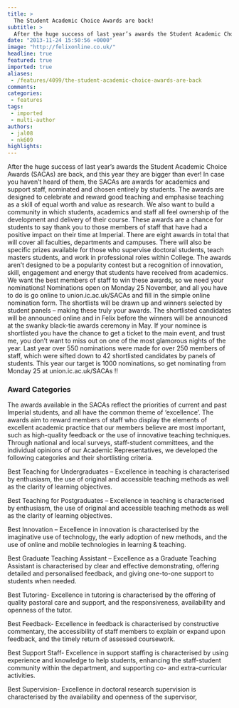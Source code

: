 ```yaml
---
title: >
  The Student Academic Choice Awards are back!
subtitle: >
  After the huge success of last year’s awards the Student Academic Choice Awards (SACAs) are back, and this year they are bigger than ever!
date: "2013-11-24 15:50:56 +0000"
image: "http://felixonline.co.uk/"
headline: true
featured: true
imported: true
aliases:
 - /features/4099/the-student-academic-choice-awards-are-back
comments:
categories:
 - features
tags:
 - imported
 - multi-author
authors:
 - jal08
 - nk609
highlights:
---
```


After the huge success of last year’s awards the Student Academic Choice Awards (SACAs) are back, and this year they are bigger than ever! In case you haven’t heard of them, the SACAs are awards for academics and support staff, nominated and chosen entirely by students. The awards are designed to celebrate and reward good teaching and emphasise teaching as a skill of equal worth and value as research. We also want to build a community in which students, academics and staff all feel ownership of the development and delivery of their course. These awards are a chance for students to say thank you to those members of staff that have had a positive impact on their time at Imperial.
 There are eight awards in total that will cover all faculties, departments and campuses. There will also be specific prizes available for those who supervise doctoral students, teach masters students, and work in professional roles within College. The awards aren’t designed to be a popularity contest but a recognition of innovation, skill, engagement and energy that students have received from academics.
 We want the best members of staff to win these awards, so we need your nominations! Nominations open on Monday 25 November, and all you have to do is go online to union.ic.ac.uk/SACAs and fill in the simple online nomination form.
 The shortlists will be drawn up and winners selected by student panels – making these truly your awards. The shortlisted candidates will be announced online and in Felix before the winners will be announced at the swanky black-tie awards ceremony in May. If your nominee is shortlisted you have the chance to get a ticket to the main event, and trust me, you don’t want to miss out on one of the most glamorous nights of the year.
 Last year over 550 nominations were made for over 250 members of staff, which were sifted down to 42 shortlisted candidates by panels of students. This year our target is 1000 nominations, so get nominating from Monday 25 at union.ic.ac.uk/SACAs !!

###  Award Categories

The awards available in the SACAs reflect the priorities of current and past Imperial students, and all have the common theme of ‘excellence’. The awards aim to reward members of staff who display the elements of excellent academic practice that our members believe are most important, such as high-quality feedback or the use of innovative teaching techniques. Through national and local surveys, staff-student committees, and the individual opinions of our Academic Representatives, we developed the following categories and their shortlisting criteria.

Best Teaching for Undergraduates – Excellence in teaching is characterised by enthusiasm, the use of original and accessible teaching methods as well as the clarity of learning objectives.

Best Teaching for Postgraduates – Excellence in teaching is characterised by enthusiasm, the use of original and accessible teaching methods as well as the clarity of learning objectives.

Best Innovation – Excellence in innovation is characterised by the imaginative use of technology, the early adoption of new methods, and the use of online and mobile technologies in learning & teaching.

Best Graduate Teaching Assistant – Excellence as a Graduate Teaching Assistant is characterised by clear and effective demonstrating, offering detailed and personalised feedback, and giving one-to-one support to students when needed.

Best Tutoring- Excellence in tutoring is characterised by the offering of quality pastoral care and support, and the responsiveness, availability and openness of the tutor.

Best Feedback- Excellence in feedback is characterised by constructive commentary, the accessibility of staff members to explain or expand upon feedback, and the timely return of assessed coursework.

Best Support Staff- Excellence in support staffing is characterised by using experience and knowledge to help students, enhancing the staff-student community within the department, and supporting co- and extra-curricular activities.

Best Supervision- Excellence in doctoral research supervision is characterised by the availability and openness of the supervisor,
